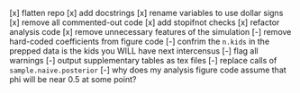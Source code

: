 
[x] flatten repo
[x] add docstrings
[x] rename variables to use dollar signs
[x] remove all commented-out code
[x] add stopifnot checks
[x] refactor analysis code
[x] remove unnecessary features of the simulation
[-] remove hard-coded coefficients from figure code
[-] confrim the `n.kids` in the prepped data is the kids you WILL have next intercensus
[-] flag all warnings
[-] output supplementary tables as tex files
[-] replace calls of `sample.naive.posterior`
[-] why does my analysis figure code assume that phi will be near 0.5 at some point?
